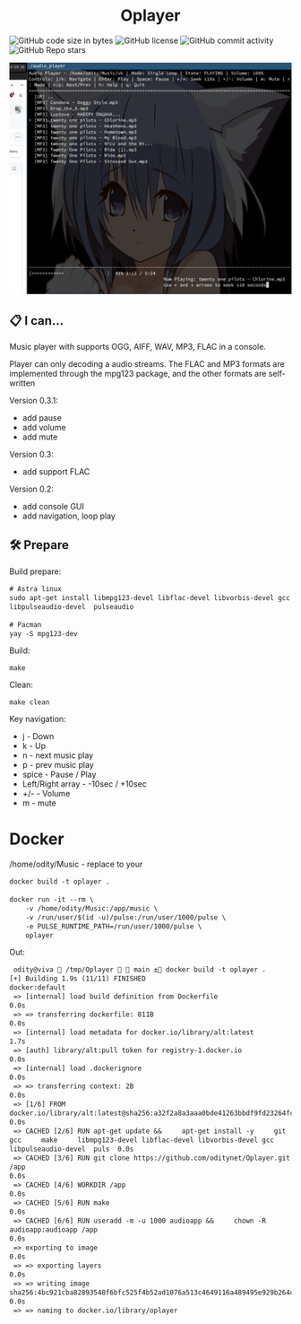 
<div align="center">
  <h1>  Oplayer </h1>
  
</div>

<img alt="GitHub code size in bytes" src="https://img.shields.io/github/languages/code-size/oditynet/Oplayer"></img>
<img alt="GitHub license" src="https://img.shields.io/github/license/oditynet/Oplayer"></img>
<img alt="GitHub commit activity" src="https://img.shields.io/github/commit-activity/m/oditynet/Oplayer"></img>
<img alt="GitHub Repo stars" src="https://img.shields.io/github/stars/oditynet/Oplayer"></img>

<img src="https://github.com/oditynet/Oplayer/blob/main/screen2.png" height="auto" />

## 📋 I can...

Music player with supports OGG, AIFF, WAV, MP3, FLAC in a console.

Player can only decoding a audio streams. The FLAC and MP3 formats are implemented through the mpg123 package, and the other formats are self-written

Version 0.3.1:
- add pause
- add volume
- add mute

Version 0.3:
- add support FLAC

Version 0.2:
- add console GUI
- add navigation, loop play

## 🛠️ Prepare 

Build prepare:
```
# Astra linux
sudo apt-get install libmpg123-devel libflac-devel libvorbis-devel gcc  libpulseaudio-devel  pulseaudio

# Pacman
yay -S mpg123-dev
```

Build:

```
make
```

Clean:

```
make clean
```

Key navigation:
- j - Down
- k - Up
- n - next music play
- p - prev music play
- spice - Pause / Play
- Left/Right array - -10sec / +10sec
- +/- - Volume
- m - mute

# Docker
 /home/odity/Music - replace to your
```
docker build -t oplayer .

docker run -it --rm \
    -v /home/odity/Music:/app/music \
    -v /run/user/$(id -u)/pulse:/run/user/1000/pulse \
    -e PULSE_RUNTIME_PATH=/run/user/1000/pulse \
    oplayer
```
Out:

```
 odity@viva  /tmp/Oplayer   main ± docker build -t oplayer .                                                                              
[+] Building 1.9s (11/11) FINISHED                                                                                                                             docker:default
 => [internal] load build definition from Dockerfile                                                                                                                     0.0s
 => => transferring dockerfile: 811B                                                                                                                                     0.0s
 => [internal] load metadata for docker.io/library/alt:latest                                                                                                            1.7s
 => [auth] library/alt:pull token for registry-1.docker.io                                                                                                               0.0s
 => [internal] load .dockerignore                                                                                                                                        0.0s
 => => transferring context: 2B                                                                                                                                          0.0s
 => [1/6] FROM docker.io/library/alt:latest@sha256:a32f2a8a3aaa0bde41263bbdf9fd23264fc846feb280f5adb961ab4f34e5f5c5                                                      0.0s
 => CACHED [2/6] RUN apt-get update &&     apt-get install -y     git     gcc     make     libmpg123-devel libflac-devel libvorbis-devel gcc  libpulseaudio-devel  puls  0.0s
 => CACHED [3/6] RUN git clone https://github.com/oditynet/Oplayer.git /app                                                                                              0.0s
 => CACHED [4/6] WORKDIR /app                                                                                                                                            0.0s
 => CACHED [5/6] RUN make                                                                                                                                                0.0s
 => CACHED [6/6] RUN useradd -m -u 1000 audioapp &&     chown -R audioapp:audioapp /app                                                                                  0.0s
 => exporting to image                                                                                                                                                   0.0s
 => => exporting layers                                                                                                                                                  0.0s
 => => writing image sha256:4bc921cba82893548f6bfc525f4b52ad1076a513c4649116a489495e929b264c                                                                             0.0s
 => => naming to docker.io/library/oplayer   
```

